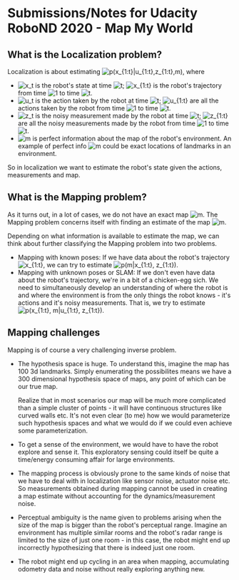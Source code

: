 # Submissions/Notes for Udacity RoboND 2020 - Map My World

## What is the Localization problem?

Localization is about estimating ![$p(x_{1:t}|u_{1:t},z_{1:t},m)$](https://render.githubusercontent.com/render/math?math=%24p(x_%7B1%3At%7D%7Cu_%7B1%3At%7D%2Cz_%7B1%3At%7D%2Cm)%24), where

* ![$x_t$](https://render.githubusercontent.com/render/math?math=%24x_t%24) is the robot's state at time ![$t$](https://render.githubusercontent.com/render/math?math=%24t%24); ![$x_{1:t}$](https://render.githubusercontent.com/render/math?math=%24x_%7B1%3At%7D%24) is the robot's trajectory
from time ![$1$](https://render.githubusercontent.com/render/math?math=%241%24) to time ![$t$](https://render.githubusercontent.com/render/math?math=%24t%24).
* ![$u_t$](https://render.githubusercontent.com/render/math?math=%24u_t%24) is the action taken by the robot at time ![$t$](https://render.githubusercontent.com/render/math?math=%24t%24); ![$u_{1:t}$](https://render.githubusercontent.com/render/math?math=%24u_%7B1%3At%7D%24) are all the
actions taken by the robot from time ![$1$](https://render.githubusercontent.com/render/math?math=%241%24) to time ![$t$](https://render.githubusercontent.com/render/math?math=%24t%24).
* ![$z_t$](https://render.githubusercontent.com/render/math?math=%24z_t%24) is the noisy measurement made by the robot at time ![$t$](https://render.githubusercontent.com/render/math?math=%24t%24); ![$z_{1:t}$](https://render.githubusercontent.com/render/math?math=%24z_%7B1%3At%7D%24) are 
all the noisy measurements made by the robot from time ![$1$](https://render.githubusercontent.com/render/math?math=%241%24) to time ![$t$](https://render.githubusercontent.com/render/math?math=%24t%24).
* ![$m$](https://render.githubusercontent.com/render/math?math=%24m%24) is perfect information about the map of the robot's
environment. An example of perfect info ![$m$](https://render.githubusercontent.com/render/math?math=%24m%24) could be exact locations of 
landmarks in an environment.

So in localization we want to estimate the robot's state given the actions,
measurements and map.

## What is the Mapping problem?

As it turns out, in a lot of cases, we do not have an exact map ![$m$](https://render.githubusercontent.com/render/math?math=%24m%24). 
The Mapping problem concerns itself with finding an estimate of the map ![$m$](https://render.githubusercontent.com/render/math?math=%24m%24).

Depending on what information is available to estimate the map, we can
think about further classifying the Mapping problem into two problems.

* Mapping with known poses: If we have data about the robot's trajectory
![$x_{1:t}$](https://render.githubusercontent.com/render/math?math=%24x_%7B1%3At%7D%24), we can try to estimate ![$p(m|x_{1:t}, z_{1:t})$](https://render.githubusercontent.com/render/math?math=%24p(m%7Cx_%7B1%3At%7D%2C%20z_%7B1%3At%7D)%24).
* Mapping with unknown poses or SLAM: If we don't even have data about the
robot's trajectory, we're in a bit of a chicken-egg sich. We need to
simultaneously develop an understanding of where the robot is and where the
environment is from the only things the robot knows - it's actions and it's
noisy measurements. That is, we try to estimate
![$p(x_{1:t}, m|u_{1:t}, z_{1:t})$](https://render.githubusercontent.com/render/math?math=%24p(x_%7B1%3At%7D%2C%20m%7Cu_%7B1%3At%7D%2C%20z_%7B1%3At%7D)%24).

## Mapping challenges

Mapping is of course a very challenging inverse problem.

* The hypothesis space is huge. To understand this, imagine the map has 100 3d
landmarks. Simply enumerating the possibilites means we have a 300 dimensional
hypothesis space of maps, any point of which can be our true map.

  Realize that in most scenarios our map will be much more complicated than a
simple cluster of points - it will have continuous structures like curved walls
etc. It's not even clear (to me) how we would parameterize such hypothesis
spaces and what we would do if we could even achieve some parameterization.
* To get a sense of the environment, we would have to have the robot explore and
sense it. This exploratory sensing could itself be quite a time/energy consuming
affair for large environments.
* The mapping process is obviously prone to the same kinds of noise that we have
to deal with in localization like sensor noise, actuator noise etc. So
measurements obtained during mapping cannot be used in creating a map estimate
without accounting for the dynamics/measurement noise.
* Perceptual ambiguity is the name given to problems arising when the size of
the map is bigger than the robot's perceptual range. Imagine an environment has
multiple similar rooms and the robot's radar range is limited to the size of
just one room - in this case, the robot might end up incorrectly hypothesizing
that there is indeed just one room.
* The robot might end up cycling in an area when mapping, accumulating odometry
data and noise without really exploring anything new.

